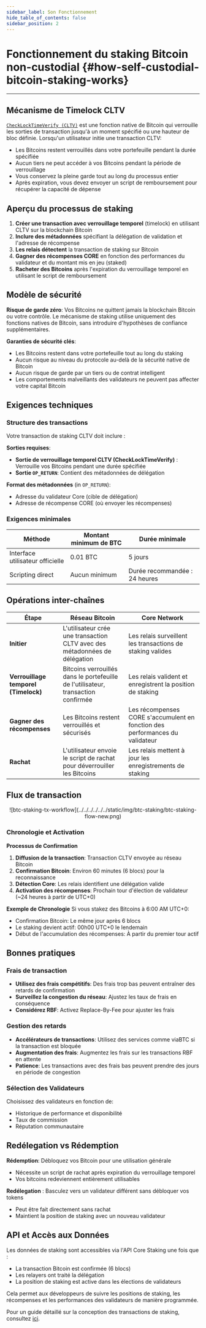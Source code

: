 ```yaml
---
sidebar_label: Son Fonctionnement
hide_table_of_contents: false
sidebar_position: 2
---
```


# Fonctionnement du staking Bitcoin non-custodial {#how-self-custodial-bitcoin-staking-works}

---

## Mécanisme de Timelock CLTV

[`CheckLockTimeVerify (CLTV)`](https://en.bitcoin.it/wiki/Timelock#CheckLockTimeVerify) est une fonction native de Bitcoin qui verrouille les sorties de transaction jusqu'à un moment spécifié ou une hauteur de bloc définie. Lorsqu'un utilisateur initie une transaction CLTV:

- Les Bitcoins restent verrouillés dans votre portefeuille pendant la durée spécifiée
- Aucun tiers ne peut accéder à vos Bitcoins pendant la période de verrouillage
- Vous conservez la pleine garde tout au long du processus entier
- Après expiration, vous devez envoyer un script de remboursement pour récupérer la capacité de dépense

## Aperçu du processus de staking

1. **Créer une transaction avec verrouillage temporel** (timelock) en utilisant CLTV sur la blockchain Bitcoin
2. **Inclure des métadonnées** spécifiant la délégation de validation et l'adresse de récompense
3. **Les relais détectent** la transaction de staking sur Bitcoin
4. **Gagner des récompenses CORE** en fonction des performances du validateur et du montant mis en jeu (staked)
5. **Racheter des Bitcoins** après l'expiration du verrouillage temporel en utilisant le script de remboursement

## Modèle de sécurité

**Risque de garde zéro**: Vos Bitcoins ne quittent jamais la blockchain Bitcoin ou votre contrôle. Le mécanisme de staking utilise uniquement des fonctions natives de Bitcoin, sans introduire d'hypothèses de confiance supplémentaires.

**Garanties de sécurité clés**:

- Les Bitcoins restent dans votre portefeuille tout au long du staking
- Aucun risque au niveau du protocole au-delà de la sécurité native de Bitcoin
- Aucun risque de garde par un tiers ou de contrat intelligent
- Les comportements malveillants des validateurs ne peuvent pas affecter votre capital Bitcoin

## Exigences techniques

### Structure des transactions

Votre transaction de staking CLTV doit inclure :

**Sorties requises**:

- **Sortie de verrouillage temporel CLTV (CheckLockTimeVerify)** : Verrouille vos Bitcoins pendant une durée spécifiée
- **Sortie `OP_RETURN`**: Contient des métadonnées de délégation

**Format des métadonnées** (in `OP_RETURN`):

- Adresse du validateur Core (cible de délégation)
- Adresse de récompense CORE (où envoyer les récompenses)

### Exigences minimales

| **Méthode**                      | **Montant minimum de BTC** | **Durée minimale**                            |
| -------------------------------- | -------------------------- | --------------------------------------------- |
| Interface utilisateur officielle | 0.01 BTC   | 5 jours                                       |
| Scripting direct                 | Aucun minimum              | Durée recommandée : 24 heures |

## Opérations inter-chaînes

| Étape                                                   | Réseau Bitcoin                                                                    | Core Network                                                                 |
| ------------------------------------------------------- | --------------------------------------------------------------------------------- | ---------------------------------------------------------------------------- |
| **Initier**                                             | L'utilisateur crée une transaction CLTV avec des métadonnées de délégation        | Les relais surveillent les transactions de staking valides                   |
| **Verrouillage temporel (Timelock)** | Bitcoins verrouillés dans le portefeuille de l'utilisateur, transaction confirmée | Les relais valident et enregistrent la position de staking                   |
| **Gagner des récompenses**                              | Les Bitcoins restent verrouillés et sécurisés                                     | Les récompenses CORE s'accumulent en fonction des performances du validateur |
| **Rachat**                                              | L'utilisateur envoie le script de rachat pour déverrouiller les Bitcoins          | Les relais mettent à jour les enregistrements de staking                     |

## Flux de transaction

<p align="center">
![btc-staking-tx-workflow](../../../../../../static/img/btc-staking/btc-staking-flow-new.png)
</p>

### Chronologie et Activation

**Processus de Confirmation**

1. **Diffusion de la transaction**: Transaction CLTV envoyée au réseau Bitcoin
2. **Confirmation Bitcoin**: Environ 60 minutes (6 blocs) pour la reconnaissance
3. **Détection Core**: Les relais identifient une délégation valide
4. **Activation des récompenses**: Prochain tour d'élection de validateur (~24 heures à partir de UTC+0)

**Exemple de Chronologie** Si vous stakez des Bitcoins à 6:00 AM UTC+0:

- Confirmation Bitcoin: Le même jour après 6 blocs
- Le staking devient actif: 00h00 UTC+0 le lendemain
- Début de l'accumulation des récompenses: À partir du premier tour actif

## Bonnes pratiques

### Frais de transaction

- **Utilisez des frais compétitifs**: Des frais trop bas peuvent entraîner des retards de confirmation
- **Surveillez la congestion du réseau**: Ajustez les taux de frais en conséquence
- **Considérez RBF**: Activez Replace-By-Fee pour ajuster les frais

### Gestion des retards

- **Accélérateurs de transactions**: Utilisez des services comme viaBTC si la transaction est bloquée
- **Augmentation des frais**: Augmentez les frais sur les transactions RBF en attente
- **Patience**: Les transactions avec des frais bas peuvent prendre des jours en période de congestion

### Sélection des Validateurs

Choisissez des validateurs en fonction de:

- Historique de performance et disponibilité
- Taux de commission
- Réputation communautaire

## Redélegation vs Rédemption

**Rédemption**: Débloquez vos Bitcoin pour une utilisation générale

- Nécessite un script de rachat après expiration du verrouillage temporel
- Vos bitcoins redeviennent entièrement utilisables

**Redélegation** : Basculez vers un validateur différent sans débloquer vos tokens

- Peut être fait directement sans rachat
- Maintient la position de staking avec un nouveau validateur

## API et Accès aux Données

Les données de staking sont accessibles via l'API Core Staking une fois que :

- La transaction Bitcoin est confirmée (6 blocs)
- Les relayers ont traité la délégation
- La position de staking est active dans les élections de validateurs

Cela permet aux développeurs de suivre les positions de staking, les récompenses et les performances des validateurs de manière programmée.

Pour un guide détaillé sur la conception des transactions de staking, consultez [ici](./design.md).
